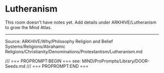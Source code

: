 # Lutheranism

This room doesn't have notes yet. Add details under ARKHIVE/Lutheranism to grow the Mind Atlas.

---
Source: ARKHIVE/Why/Philosophy Religion and Belief Systems/Religions/Abrahamic Religions/Christianity/Denominations/Protestantism/Lutheranism.md

/// === PROPROMPT:BEGIN ===
see: MIND/ProPrompts/Library/DOOR-Seeds.md
/// === PROPROMPT:END ===
